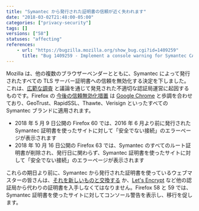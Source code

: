 ```yaml
---
title: "Symantec から発行された証明書の信頼が近く失われます"
date: "2018-03-02T21:48:00-05:00"
categories: ["privacy-security"]
tags: []
versions: ["58"]
statuses: "affecting"
references:
    - url: "https://bugzilla.mozilla.org/show_bug.cgi?id=1409259"
      title: "Bug 1409259 - Implement a console warning for Symantec CAs affected by the distrust plan"
---
```

Mozilla は、他の複数のブラウザーベンダーとともに、Symantec によって発行されたすべての TLS サーバー証明書への信頼を無効化する決定を下しました。これは、[広範な調査](https://wiki.mozilla.org/CA:Symantec_Issues) と議論を通じて発見された不適切な認証局運営に起因するものです。Firefox の [今後の信頼無効化措置](https://wiki.mozilla.org/CA/Upcoming_Distrust_Actions) は [Google Chrome](https://developers-jp.googleblog.com/2017/09/chromes-plan-to-distrust-symantec.html) と歩調を合わせており、GeoTrust、RapidSSL、Thawte、Verisign といったすべての Symantec ブランドに適用されます。

* 2018 年 5 月 9 日公開の Firefox 60 では、2016 年 6 月より前に発行された Symantec 証明書を使ったサイトに対して「安全でない接続」のエラーページが表示されます
* 2018 年 10 月 16 日公開の Firefox 63 では、Symantec のすべてのルート証明書が削除され、発行日に関わらず、Symantec 証明書を使ったサイトに対して「安全でない接続」のエラーページが表示されます

これらの期日より前に、Symantec から発行された証明書を使っているウェブマスターの皆さんは、[それを新しいものと交換する](https://www.symantec.com/connect/ja/blogs/symantec-ssltls) か、[Let's Encrypt](https://letsencrypt.org/) など他の認証局から代わりの証明書を入手しなくてはなりません。Firefox 58 と 59 では、Symantec 証明書を使ったサイトに対してコンソール警告を表示し、移行を促します。
